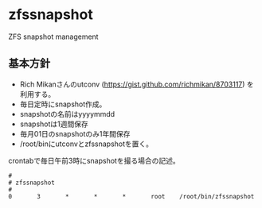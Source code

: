 # zfssnapshot
ZFS snapshot management

## 基本方針
+ Rich Mikanさんのutconv (https://gist.github.com/richmikan/8703117) を利用する。
+ 毎日定時にsnapshot作成。
+ snapshotの名前はyyyymmdd
+ snapshotは1週間保存
+ 毎月01日のsnapshotのみ1年間保存
+ /root/binにutconvとzfssnapshotを置く。

crontabで毎日午前3時にsnapshotを撮る場合の記述。
```/etc/crontab
#
# zfssnapshot
#
0       3       *       *       *       root    /root/bin/zfssnapshot
```